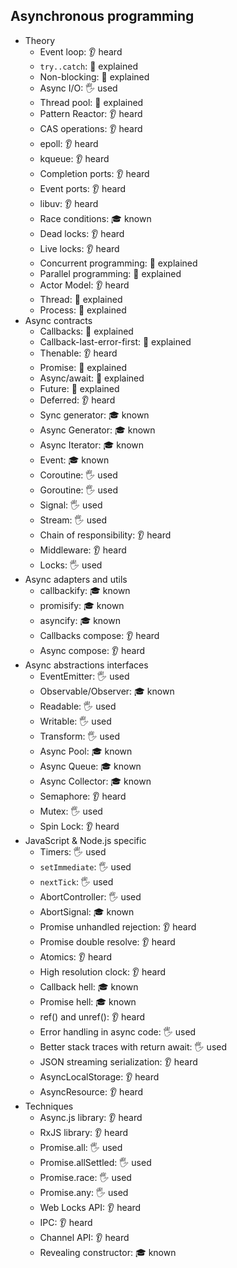 ## Asynchronous programming

- Theory
  - Event loop: 👂 heard
  - `try..catch`: 🙋 explained
  - Non-blocking: 🙋 explained
  - Async I/O: 🖐️ used
  - Thread pool: 🙋 explained
  - Pattern Reactor: 👂 heard
  - CAS operations: 👂 heard
  - epoll: 👂 heard
  - kqueue: 👂 heard
  - Completion ports: 👂 heard
  - Event ports: 👂 heard
  - libuv: 👂 heard
  - Race conditions: 🎓 known
  - Dead locks: 👂 heard
  - Live locks: 👂 heard
  - Concurrent programming: 🙋 explained
  - Parallel programming: 🙋 explained
  - Actor Model: 👂 heard
  - Thread: 🙋 explained
  - Process: 🙋 explained
- Async contracts
  - Callbacks: 🙋 explained
  - Callback-last-error-first: 🙋 explained
  - Thenable: 👂 heard
  - Promise: 🙋 explained
  - Async/await: 🙋 explained
  - Future: 🙋 explained
  - Deferred: 👂 heard
  - Sync generator: 🎓 known
  - Async Generator: 🎓 known
  - Async Iterator: 🎓 known
  - Event: 🎓 known
  - Coroutine: 🖐️ used
  - Goroutine: 🖐️ used
  - Signal: 🖐️ used
  - Stream: 🖐️ used
  - Chain of responsibility: 👂 heard
  - Middleware: 👂 heard
  - Locks: 🖐️ used
- Async adapters and utils
  - callbackify: 🎓 known
  - promisify: 🎓 known
  - asyncify: 🎓 known
  - Callbacks compose: 👂 heard
  - Async compose: 👂 heard
- Async abstractions interfaces
  - EventEmitter: 🖐️ used
  - Observable/Observer: 🎓 known
  - Readable: 🖐️ used
  - Writable: 🖐️ used
  - Transform: 🖐️ used
  - Async Pool: 🎓 known
  - Async Queue: 🎓 known
  - Async Collector: 🎓 known
  - Semaphore: 👂 heard
  - Mutex: 🖐️ used
  - Spin Lock: 👂 heard
- JavaScript & Node.js specific
  - Timers: 🖐️ used
  - `setImmediate`: 🖐️ used
  - `nextTick`: 🖐️ used
  - AbortController: 🖐️ used
  - AbortSignal: 🎓 known 
  - Promise unhandled rejection: 👂 heard
  - Promise double resolve: 👂 heard
  - Atomics: 👂 heard
  - High resolution clock: 👂 heard
  - Callback hell: 🎓 known 
  - Promise hell: 🎓 known 
  - ref() and unref(): 👂 heard
  - Error handling in async code: 🖐️ used
  - Better stack traces with return await: 🖐️ used
  - JSON streaming serialization: 👂 heard
  - AsyncLocalStorage: 👂 heard
  - AsyncResource: 👂 heard
- Techniques
  - Async.js library: 👂 heard
  - RxJS library: 👂 heard
  - Promise.all: 🖐️ used
  - Promise.allSettled: 🖐️ used
  - Promise.race: 🖐️ used
  - Promise.any: 🖐️ used
  - Web Locks API: 👂 heard
  - IPC: 👂 heard
  - Channel API: 👂 heard
  - Revealing constructor: 🎓 known 
